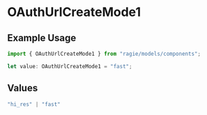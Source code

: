 # OAuthUrlCreateMode1

## Example Usage

```typescript
import { OAuthUrlCreateMode1 } from "ragie/models/components";

let value: OAuthUrlCreateMode1 = "fast";
```

## Values

```typescript
"hi_res" | "fast"
```